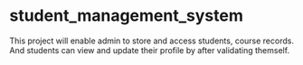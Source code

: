 # student_management_system
This project will enable admin to store and access students, course records. And students can view and update their profile by after validating themself.
